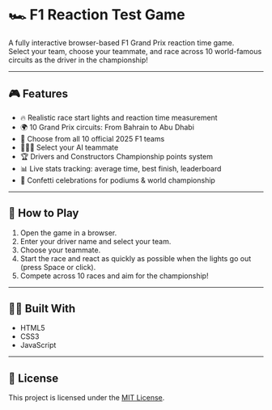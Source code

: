 # 🏎️ F1 Reaction Test Game

A fully interactive browser-based F1 Grand Prix reaction time game.  
Select your team, choose your teammate, and race across 10 world-famous circuits as the driver in the championship!

---

## 🎮 Features

- 🔥 Realistic race start lights and reaction time measurement
- 🌍 10 Grand Prix circuits: From Bahrain to Abu Dhabi
- 🧢 Choose from all 10 official 2025 F1 teams
- 🧑‍🤝‍🧑 Select your AI teammate
- 🏆 Drivers and Constructors Championship points system
- 📊 Live stats tracking: average time, best finish, leaderboard
- 🎉 Confetti celebrations for podiums & world championship

---

## 🚀 How to Play

1. Open the game in a browser.
2. Enter your driver name and select your team.
3. Choose your teammate.
4. Start the race and react as quickly as possible when the lights go out (press Space or click).
5. Compete across 10 races and aim for the championship!

---

## 🧑‍💻 Built With

- HTML5
- CSS3
- JavaScript

---

## 📄 License

This project is licensed under the [MIT License](LICENSE).
